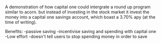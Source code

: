 A demonstration of how capital one could intergrate a round up program similar to acorn.
but instead of investing in the stock market it invest the money into a capital one savings 
account, which boast a 3.70% apy (at the time of writing).

Benefits:
-passive saving
-incentivise saving and spending with capital one
-Low effort 
-doesn't tell users  to stop spending money in order to save
